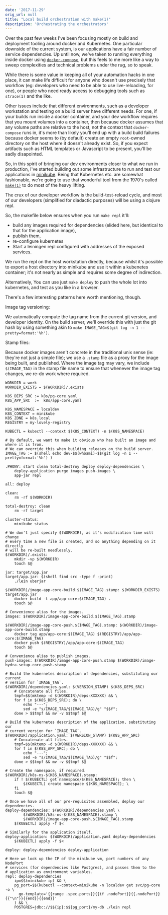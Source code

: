 ```yaml
---
date: '2017-11-29'
orig_url: null
title: "Local build orchestration with make(1)"
description: 'Orchestrating the orchestrators'
---
```


Over the past few weeks I've been focusing mostly on build and deployment tooling around docker and Kubernetes. One particular downside of the current system, is our applications have a fair number of service dependencies.<!--more--> Up until now, we've taken to running everything inside docker using [`docker-compose`](https://docs.docker.com/compose/), but this feels to me more like a way to sweep complexities and technical problems under the rug, so to speak.

While there is some value in keeping all of your automation hacks in one place, it can make life difficult for anyone who doesn't use precisely that workflow (eg: developers who need to be able to use live-reloading, for one), or people who need ready access to debugging tools such as `strace(1)` and the like.

Other issues include that different environments, such as a developer workstation and testing on a build server have different needs. For one, if your builds run inside a docker container, and your dev workflow requires that you mount volumes into a container, then because docker assumes that any volume paths are relative to the host, not the context that `docker-compose` runs in, it's more than likely you'll end up with a build build failures because docker seems to (by default) create an empty `root`-owned directory on the host where it doesn't already exist. So, if you expect artifacts such as HTML templates or Javascript to be present, you'll be sadly disapointed.

So, in this spirit of bringing our dev environments closer to what we run in production, I've started building out some infrastructure to run and test our applications in [minikube](https://kubernetes.io/docs/getting-started-guides/minikube/). Being that Kubernetes etc. are somewhat fashionable, we're going to use that wonderful tool from the 1970's called [`make(1)`](https://en.wikipedia.org/wiki/Make_(software)) to do most of the heavy lifting.

The crux of our developer workflow is the build-test-reload cycle, and most of our developers (simplified for diadactic purposes) will be using a clojure repl. 

So, the makefile below ensures when you run `make repl` it'll:

 * build any images required for dependencies (elided here, but identical to that for the application image),
 * publish them,
 * re-configure kubernetes
 * Start a leiningen repl configured with addresses of the exposed services.

We run the repl on the host workstation directly, because whilst it's possible to export a host directory into minikube and use it within a kubenetes container; it's not nearly as simple and requires some degree of indirection.

Alternatively, You can use just `make deploy` to push the whole lot into kubernetes, and test as you like in a browser.

There's a few interesting patterns here worth mentioning, though.

Image tag versioning:

We automatically compute the tag name from the current git version, and developer identity. On the build server, we'll override this with just the git hash by using something akin to `make IMAGE_TAG=$(git log -n 1 --pretty=format:'%h')`. 

Stamp files:

Because docker images aren't concrete in the traditional unix sense (ie: they're not just a simple file); we use a `.stamp` file as a proxy for the image being built, and published. Where the image tag may vary, we include `$(IMAGE_TAG)` in the stamp file name to ensure that whenever the image tag changes, we re-do work where required.

```make
WORKDIR = work
WORKDIR_EXISTS = $(WORKDIR)/.exists

K8S_DEPS_SRC := k8s/pg-core.yaml
K8S_APP_SRC  :=  k8s/app-core.yaml

K8S_NAMESPACE = localdev
K8S_CONTEXT = minikube
K8S_ZONE = k8s.local
REGISTRY = my-lovely-registry

KUBECTL = kubectl --context $(K8S_CONTEXT) -n $(K8S_NAMESPACE)

# By default, we want to make it obvious who has built an image and where it is from.
# We can override this when building releases on the build server.
IMAGE_TAG := $(shell echo dev-$$(whoami)-$$(git log -n 1 --pretty=format:'%h') )

.PHONY: start clean total-destroy deploy deploy-dependencies \
	deploy-application purge images push-images \
	app-jar repl

all: deploy

clean:
	rm -rf $(WORKDIR)

total-destroy: clean
	rm -rf target

cluster-status:
	minikube status

# We don't just specify $(WORKDIR), as it's modification time will change
# every time a new file is created, and so anything depending on it directly
# will be re-built needlessly.
$(WORKDIR)/.exists:
	mkdir -vp $(WORKDIR)
	touch $@

jar: target/app.jar
target/app.jar: $(shell find src -type f -print)
	./lein uberjar

$(WORKDIR)/image-app-core-build.$(IMAGE_TAG).stamp: $(WORKDIR_EXISTS) target/app.jar
	docker build -t app/app-core:$(IMAGE_TAG) .
	touch $@

# Convenience alias for the images.
images: $(WORKDIR)/image-app-core-build.$(IMAGE_TAG).stamp

$(WORKDIR)/image-app-core-push.$(IMAGE_TAG).stamp: $(WORKDIR)/image-app-core-build.stamp
	docker tag app/app-core:$(IMAGE_TAG) $(REGISTRY)/app/app-core:$(IMAGE_TAG)
	docker push $(REGISTRY)/app/app-core:$(IMAGE_TAG)
	touch $@

# Convenience alias to publish images.
push-images: $(WORKDIR)/image-app-core-push.stamp $(WORKDIR)/image-hydra-setup-core-push.stamp

# Build the kubernetes description of dependencies, substituting our current
# version for `IMAGE_TAG`.
$(WORKDIR)/dependencies.yaml: $(VERSION_STAMP) $(K8S_DEPS_SRC)
	# Concatenate all files.
	tmpf=$$(mktemp -d $(WORKDIR)/deps-XXXXXX) && \
	for f in $(K8S_DEPS_SRC); do \
		echo "---";
		sed -e "s/IMAGE_TAG/$(IMAGE_TAG)/g" "$$f";
	done > $$tmpf && mv -v $$tmpf $@

# Build the kubernetes description of the application, substituting our
# current version for `IMAGE_TAG`.
$(WORKDIR)/application.yaml: $(VERSION_STAMP) $(K8S_APP_SRC)
	# Concatenate all files.
	tmpf=$$(mktemp -d $(WORKDIR)/deps-XXXXXX) && \
	for f in $(K8S_APP_SRC); do \
		echo "---";
		sed -e "s/IMAGE_TAG/$(IMAGE_TAG)/g" "$$f";
	done > $$tmpf && mv -v $$tmpf $@

# Create the namespace, if required.
$(WORKDIR)/k8s-ns-$(K8S_NAMESPACE).stamp:
	if ! $(KUBECTL) get namespace/$(K8S_NAMESPACE); then \
		$(KUBECTL) create namespace $(K8S_NAMESPACE); \
	fi
	touch $@

# Once we have all of our pre-requisites assembled, deploy our dependencies.
deploy-dependencies: $(WORKDIR)/dependencies.yaml \
		$(WORKDIR)/k8s-ns-$(K8S_NAMESPACE).stamp \
		$(WORKDIR)/image-app-core-push.$(IMAGE_TAG).stamp
	$(KUBECTL) apply -f $<

# Similarly for the application itself.
deploy-application: $(WORKDIR)/application.yaml deploy-dependencies
	$(KUBECTL) apply -f $<

deploy: deploy-dependencies deploy-application

# Here we look up the IP of the minikube vm, port numbers of any NodePort
# services (for dependencies like Postgres), and passes them to the
# application as environment variables.
repl: deploy-dependencies
	ip=$$(minikube ip) && \
	pg_port=$$(kubectl --context=minikube -n localdev get svc/pg-core -o \
	  go-template='{{range .spec.ports}}{{if .nodePort}}{{.nodePort}}{{"\n"}}{{end}}{{end}}'
	) && \
	POSTGRES=jdbc://$${ip}:$${pg_port}/my-db ./lein repl
```

